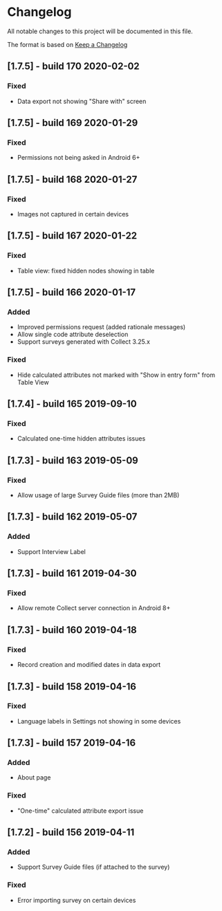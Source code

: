 # Changelog
All notable changes to this project will be documented in this file.

The format is based on [Keep a Changelog](https://keepachangelog.com/en/1.0.0/)

## [1.7.5] - build 170 2020-02-02
### Fixed
- Data export not showing "Share with" screen

## [1.7.5] - build 169 2020-01-29
### Fixed
- Permissions not being asked in Android 6+

## [1.7.5] - build 168 2020-01-27
### Fixed
- Images not captured in certain devices

## [1.7.5] - build 167 2020-01-22
### Fixed
- Table view: fixed hidden nodes showing in table

## [1.7.5] - build 166 2020-01-17
### Added
- Improved permissions request (added rationale messages)
- Allow single code attribute deselection
- Support surveys generated with Collect 3.25.x
### Fixed
- Hide calculated attributes not marked with "Show in entry form" from Table View

## [1.7.4] - build 165 2019-09-10
### Fixed
- Calculated one-time hidden attributes issues

## [1.7.3] - build 163 2019-05-09
### Fixed
- Allow usage of large Survey Guide files (more than 2MB)

## [1.7.3] - build 162 2019-05-07
### Added
- Support Interview Label

## [1.7.3] - build 161 2019-04-30
### Fixed
- Allow remote Collect server connection in Android 8+

## [1.7.3] - build 160 2019-04-18
### Fixed
- Record creation and modified dates in data export

## [1.7.3] - build 158 2019-04-16
### Fixed
- Language labels in Settings not showing in some devices

## [1.7.3] - build 157 2019-04-16
### Added
- About page

### Fixed
- "One-time" calculated attribute export issue

## [1.7.2] - build 156 2019-04-11
### Added
- Support Survey Guide files (if attached to the survey)

### Fixed
- Error importing survey on certain devices